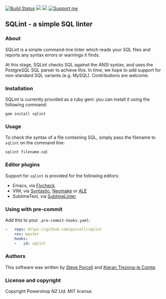 [![Build Status](https://github.com/purcell/sqlint/workflows/CI/badge.svg)](https://github.com/purcell/sqlint/actions)
[ ![](https://img.shields.io/gem/v/sqlint.svg)](https://rubygems.org/gems/sqlint)
[ ![](https://img.shields.io/gem/dt/sqlint.svg)](https://rubygems.org/gems/sqlint)
<a href="https://www.patreon.com/sanityinc"><img alt="Support me" src="https://img.shields.io/badge/Support%20Me-%F0%9F%92%97-ff69b4.svg"></a>

## SQLint - a simple SQL linter

### About

SQLint is a simple command-line linter which reads your SQL files and
reports any syntax errors or warnings it finds.

At this stage, SQLint checks SQL against the ANSI syntax, and uses the
PostgreSQL SQL parser to achieve this. In time, we hope to add support
for non-standard SQL variants (e.g. MySQL). Contributions are welcome.

### Installation

SQLint is currently provided as a ruby gem: you can install it using the following command:

```
gem install sqlint
```

### Usage

To check the syntax of a file containing SQL, simply pass the filename to `sqlint` on the command line:

```
sqlint filename.sql
```

### Editor plugins

Support for `sqlint` is provided for the following editors:

- Emacs, via [Flycheck](https://github.com/flycheck/flycheck)
- VIM, via [Syntastic](https://github.com/scrooloose/syntastic), [Neomake](https://github.com/neomake/neomake) or [ALE](https://github.com/w0rp/ale)
- SublimeText, via [SublimeLinter](https://github.com/SublimeLinter/SublimeLinter3/)


### Using with pre-commit

Add this to your `.pre-commit-hooks.yaml`:

```yaml
-   repo: https://github.com/purcell/sqlint
    rev: master
    hooks:
    -   id: sqlint
```

### Authors

This software was written by
[Steve Purcell](https://github.com/purcell) and
[Kieran Trezona-le Comte](https://github.com/trezona-lecomte).

### License and copyright

Copyright Powershop NZ Ltd. MIT license.
